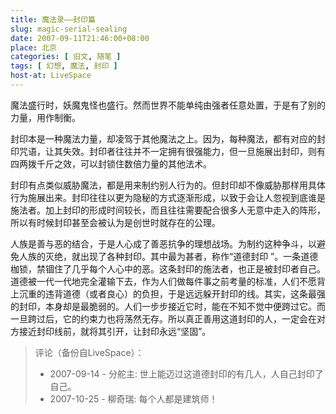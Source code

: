 ```yaml
---
title: 魔法录——封印篇
slug: magic-serial-sealing
date: 2007-09-11T21:46:00+08:00
place: 北京
categories: [ 旧文, 随笔 ]
tags: [ 幻想, 魔法, 封印 ]
host-at: LiveSpace
---
```

魔法盛行时，妖魔鬼怪也盛行。然而世界不能单纯由强者任意处置，于是有了别的力量，用作制衡。

封印本是一种魔法力量，却凌驾于其他魔法之上。因为，每种魔法，都有对应的封印咒语，让其失效。封印者往往并不一定拥有很强能力，但一旦施展出封印，则有四两拨千斤之效，可以封锁住数倍力量的其他法术。

封印有点类似威胁魔法，都是用来制约别人行为的。但封印却不像威胁那样用具体行为施展出来。封印往往以更为隐秘的方式逐渐形成，以致于会让人忽视到底谁是施法者。加上封印的形成时间较长，而且往往需要配合很多人无意中走入的阵形，所以有时候封印甚至会被认为是创世时就存在的公理。

人族是善与恶的结合，于是人心成了善恶抗争的理想战场。为制约这种争斗，以避免人族的灭绝，就出现了各种封印。其中最为甚者，称作“道德封印 ”。一条道德枷锁，禁锢住了几乎每个人心中的恶。这条封印的施法者，也正是被封印者自己。道德被一代一代地完全灌输下去，作为人们做每件事之前考量的标准，人们不愿背上沉重的违背道德（或者良心）的负担，于是远远躲开封印的线。其实，这条最强的封印，本身却是最脆弱的。人们一步步接近它时，能在不知不觉中便跨过它。而一旦跨过后，它的约束力也将荡然无存。所以真正善用这道封印的人，一定会在对方接近封印线前，就将其引开，让封印永远“坚固”。

> 评论（备份自LiveSpace）：
>
> * 2007-09-14 - 分舵主: 世上能迈过这道德封印的有几人，人自己封印了自己。
> * 2007-10-25 - 柳奇瑞: 每个人都是建筑师！
